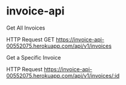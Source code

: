 # invoice-api

Get All Invoices

HTTP Request
GET https://invoice-api-00552075.herokuapp.com/api/v1/invoices

Get a Specific Invoice

HTTP Request
https://invoice-api-00552075.herokuapp.com/api/v1/invoices/:id
